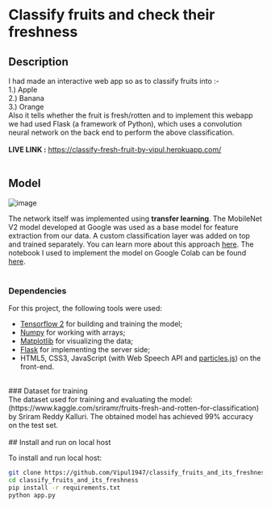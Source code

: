 # Classify fruits and check their freshness 

## Description

I had made an interactive web app so as to classify fruits into :-<br>
1.) Apple<br>
2.) Banana <br>
3.) Orange<br>
Also it tells whether the fruit is fresh/rotten and to implement this webapp we had used Flask (a framework of Python), which uses a convolution neural network on the back end to perform the above classification.
<br>
<br>
 **LIVE LINK :** https://classify-fresh-fruit-by-vipul.herokuapp.com/
<br>
<br>
## Model
![image](https://user-images.githubusercontent.com/56962974/133896624-ed0c4e30-785a-48dc-a008-c4d525da892e.png)

The network itself was implemented using **transfer learning**. The MobileNet V2 model developed at Google was used as a base model for feature extraction from our data. A custom classification layer was added on top and trained separately. You can learn more about this approach [here](https://www.tensorflow.org/tutorials/images/transfer_learning). The notebook I used to implement the model on Google Colab can be found [here](https://github.com/Vipul1947/classify_fruits_and_its_freshness/blob/main/notebooks/FruitNetTransferLearning.ipynb).
<br><br>
### Dependencies
For this project, the following tools were used:
- [Tensorflow 2](https://www.tensorflow.org/install) for building and training the model;
- [Numpy](https://numpy.org/) for working with arrays;
- [Matplotlib](https://matplotlib.org/) for visualizing the data;
- [Flask](https://flask.palletsprojects.com/en/1.1.x/) for implementing the server side;
- HTML5, CSS3, JavaScript (with Web Speech API and [particles.js](https://vincentgarreau.com/particles.js/)) on the front-end.
<br>
### Dataset for training
<br>
The dataset used for training and evaluating the model: (https://www.kaggle.com/sriramr/fruits-fresh-and-rotten-for-classification) by Sriram Reddy Kalluri. The obtained model has achieved 99% accuracy on the test set.
<br>
<br>
## Install and run on local host

To install and run local host:

```bash
git clone https://github.com/Vipul1947/classify_fruits_and_its_freshness.git
cd classify_fruits_and_its_freshness
pip install -r requirements.txt
python app.py
```
